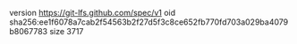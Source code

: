 version https://git-lfs.github.com/spec/v1
oid sha256:ee1f6078a7cab2f54563b2f27d5f3c8ce652fb770fd703a029ba4079b8067783
size 3717

